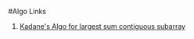 #Algo Links
1. [Kadane's Algo for largest sum contiguous subarray](https://www.geeksforgeeks.org/largest-sum-contiguous-subarray/)
